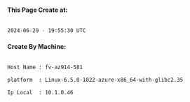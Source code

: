 
   
#### This Page Create at:

```bash

2024-06-29 - 19:55:30 UTC

```

#### Create By Machine:

```bash

Host Name : fv-az914-581

platform  : Linux-6.5.0-1022-azure-x86_64-with-glibc2.35

Ip Local  : 10.1.0.46

```

